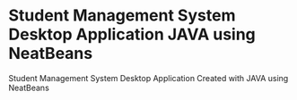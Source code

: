 Student Management System Desktop Application JAVA using NeatBeans
====================

Student Management System Desktop Application Created with JAVA using NeatBeans
